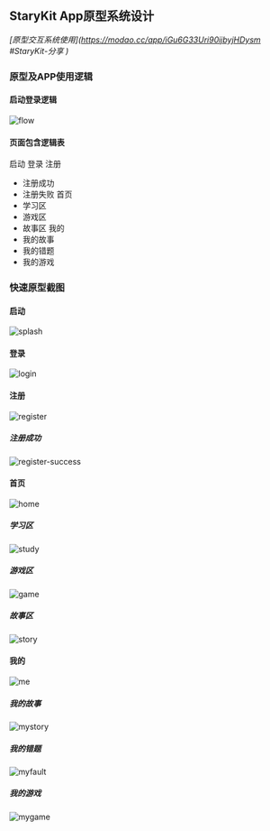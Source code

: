 ## StaryKit App原型系统设计
*[原型交互系统使用](https://modao.cc/app/iGu6G33Uri90ijbyjHDysm #StaryKit-分享  )*
### 原型及APP使用逻辑
#### 启动登录逻辑
![flow](image/flow.png)
#### 页面包含逻辑表
启动
登录
注册
* 注册成功
* 注册失败
首页
* 学习区
* 游戏区
* 故事区
我的
* 我的故事
* 我的错题
* 我的游戏
### 快速原型截图
#### 启动
![splash](image/splash.png)

#### 登录
![login](image/login.png)
#### 注册
![register](image/register.png)
##### 注册成功
![register-success](image/register-success.png)
#### 首页
![home](image/home.png)
##### 学习区
![study](image/study.png)
##### 游戏区
![game](image/game.png)
##### 故事区
![story](image/study.png)
#### 我的
![me](image/me.png)
##### 我的故事
![mystory](image/mystory.png)
##### 我的错题
![myfault](image/myfault.png)
##### 我的游戏
![mygame](image/mygame.png)
